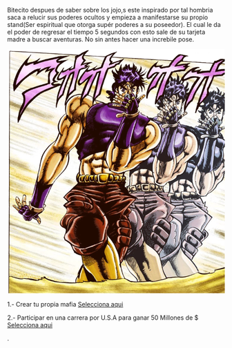 [//]: # (Por: Ibarra Medrano)
[//]: # (agregar la historia, para ir a: )

Bitecito despues de saber sobre los jojo,s este inspirado por tal hombria saca a relucir sus poderes ocultos y empieza a manifestarse su propio stand(Ser espiritual que otorga supér poderes a su poseedor). El cual le da el poder de regresar el tiempo 5 segundos con esto sale de su tarjeta madre a buscar aventuras. No sin antes hacer una increbile pose. 

![](jojo-gesto.png)

1.- Crear tu propia mafia [Selecciona aqui](Crear-tu-propia-mafia.md)

2.- Participar en una carrera por U.S.A para ganar 50 Millones de $ [Selecciona aqui](Participar-en-una-carrera-por-U.S.A-para-ganar-50-Millones-de-$.md)

[//]: # (Crear-tu-propia-mafia.md)
[//]: # (Participar-en-una-carrera-por-U.S.A-para-ganar-50-Millones-de-$.md)
.
